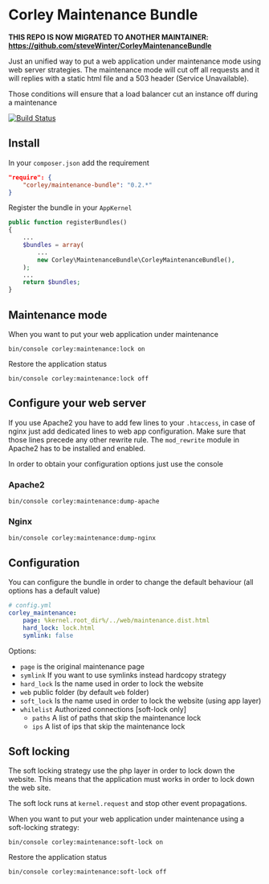 # Corley Maintenance Bundle

**THIS REPO IS NOW MIGRATED TO ANOTHER MAINTAINER: https://github.com/steveWinter/CorleyMaintenanceBundle**

Just an unified way to put a web application under maintenance mode using web server strategies. The maintenance
mode will cut off all requests and it will replies with a static html file and a 503 header (Service Unavailable).

Those conditions will ensure that a load balancer cut an instance off during a maintenance

[![Build Status](https://travis-ci.org/wdalmut/CorleyMaintenanceBundle.svg?branch=master)](https://travis-ci.org/wdalmut/CorleyMaintenanceBundle)

## Install

In your `composer.json` add the requirement

```json
"require": {
    "corley/maintenance-bundle": "0.2.*"
}
```

Register the bundle in your `AppKernel`

```php
public function registerBundles()
{
    ...
    $bundles = array(
        ...
        new Corley\MaintenanceBundle\CorleyMaintenanceBundle(),
    );
    ...
    return $bundles;
}
```

## Maintenance mode

When you want to put your web application under maintenance

```shell
bin/console corley:maintenance:lock on
```

Restore the application status

```shell
bin/console corley:maintenance:lock off
```

## Configure your web server

If you use Apache2 you have to add few lines to your `.htaccess`, in case of nginx just add dedicated
lines to web app configuration.
Make sure that those lines precede any other rewrite rule.
The `mod_rewrite` module in Apache2 has to be installed and enabled.

In order to obtain your configuration options just use the console

### Apache2

```shell
bin/console corley:maintenance:dump-apache
```
### Nginx

```shell
bin/console corley:maintenance:dump-nginx
```

## Configuration

You can configure the bundle in order to change the default behaviour (all options has a default value)

```yml
# config.yml
corley_maintenance:
    page: %kernel.root_dir%/../web/maintenance.dist.html
    hard_lock: lock.html
    symlink: false
```

Options:

* `page` is the original maintenance page
* `symlink` If you want to use symlinks instead hardcopy strategy
* `hard_lock` Is the name used in order to lock the website
* `web` public folder (by default `web` folder)
* `soft_lock` Is the name used in order to lock the website (using app layer)
* `whilelist` Authorized connections [soft-lock only]
  * `paths` A list of paths that skip the maintenance lock
  * `ips` A list of ips that skip the maintenance lock


## Soft locking
The soft locking strategy use the php layer in order to lock down the website. This means that the
application must works in order to lock down the web site.

The soft lock runs at `kernel.request` and stop other event propagations.

When you want to put your web application under maintenance using a soft-locking strategy:

```shell
bin/console corley:maintenance:soft-lock on
```

Restore the application status

```shell
bin/console corley:maintenance:soft-lock off
```
